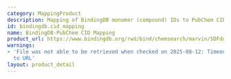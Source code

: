 ```yaml
---
category: MappingProduct
description: Mapping of BindingDB monomer (compound) IDs to PubChem CIDs
id: bindingdb.cid_mapping
name: BindingDB-PubChem CID Mapping
product_url: https://www.bindingdb.org/rwd/bind/chemsearch/marvin/SDFdownload.jsp?download_file=/rwd/bind/BindingDB_CID.txt
warnings:
- 'File was not able to be retrieved when checked on 2025-08-12: Timeout connecting
  to URL'
layout: product_detail
---
```

